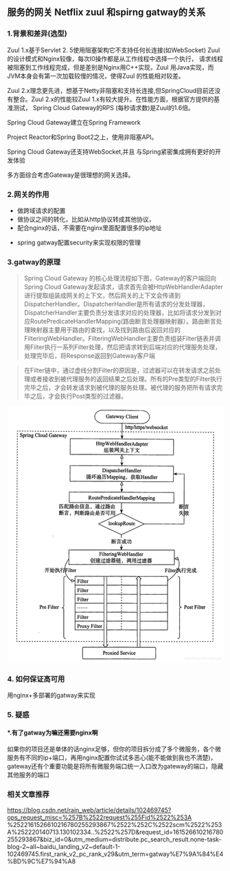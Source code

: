 ## 服务的网关  Netflix zuul 和spirng gatway的关系

### 1.背景和差异(选型)
Zuul 1.x基于Servlet 2. 5使用阻塞架构它不支持任何长连接(如WebSocket) Zuul的设计模式和Nginx较像，每次I0操作都是从工作线程中选择一个执行， 请求线程被阻塞到工作线程完成，但是差别是Nginx用C++实现，Zuul 用Java实现，而JVM本身会有第一次加载较慢的情况，使得Zuul 的性能相对较差。

Zuul 2.x理念更先进，想基于Netty非阻塞和支持长连接,但SpringCloud目前还没有整合。Zuul 2.x的性能较Zuul 1.x有较大提升。在性能方面，根据官方提供的基准测试， Spring Cloud Gateway的RPS (每秒请求数)是Zuul的1.6倍。

Spring Cloud Gateway建立在Spring Framework

Project Reactor和Spring Boot2之上，使用非阻塞API。

Spring Cloud Gateway还支持WebSocket,并且 与Spring紧密集成拥有更好的开发体验

多方面综合考虑Gateway是很理想的网关选择。

### 2.网关的作用

+ 做跨域请求的配置
+ 做协议之间的转化，比如从http协议转成其他协议，
+ 配合nginx的话，不需要在nginx里面配置很多的ip地址
* spring gatway配置security来实现权限的管理

### 3.gatway的原理
> Spring Cloud Gateway 的核心处理流程如下图，Gateway的客户端回向Spring Cloud Gateway发起请求，请求首先会被HttpWebHandlerAdapter进行提取组装成网关的上下文，然后网关的上下文会传递到DispatcherHandler。DispatcherHandler是所有请求的分发处理器，DispatcherHandler主要负责分发请求对应的处理器，比如将请求分发到对应RoutePredicateHandlerMapping(路由断言处理器映射器）。路由断言处理映射器主要用于路由的查找，以及找到路由后返回对应的FilteringWebHandler。FilteringWebHandler主要负责组装Filter链表并调用Filter执行一系列Filter处理，然后把请求转到后端对应的代理服务处理，处理完毕后，将Response返回到Gateway客户端

> 在Filter链中，通过虚线分割Filter的原因是，过滤器可以在转发请求之前处理或者接收到被代理服务的返回结果之后处理。所有的Pre类型的Filter执行完毕之后，才会转发请求到被代理的服务处理。被代理的服务把所有请求完毕之后，才会执行Post类型的过滤器。

![image](./assets/01_gateway.png)

### 4. 如何保证高可用
用nginx+多部署的gatway来实现

### 5. 疑惑
####  *.有了gatway为嘛还需要nginx啊
如果你的项目还是单体的话nginx足够，但你的项目拆分成了多个微服务，各个微服务有不同的ip+端口，再用nginx配置你试试多恶心(能不能做到我也不清楚)，gateway还有个重要功能是将所有微服务端口统一入口改为gateway的端口，隐藏其他服务的端口


### 相关文章推荐
https://blog.csdn.net/rain_web/article/details/102469745?ops_request_misc=%257B%2522request%255Fid%2522%253A
%2522161526610216780255293867%2522%252C%2522scm%2522%253A%252220140713.130102334..%2522%257D&request_id=161526610216780255293867&biz_id=0&utm_medium=distribute.pc_search_result.none-task-blog-2~all~baidu_landing_v2~default-1-102469745.first_rank_v2_pc_rank_v29&utm_term=gatway%E7%9A%84%E4%BD%9C%E7%94%A8